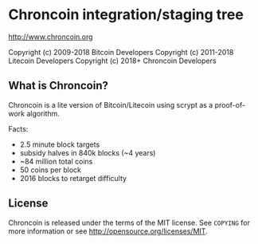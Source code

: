 Chroncoin integration/staging tree
================================

http://www.chroncoin.org

Copyright (c) 2009-2018 Bitcoin Developers
Copyright (c) 2011-2018 Litecoin Developers
Copyright (c) 2018+ Chroncoin Developers

What is Chroncoin?
----------------

Chroncoin is a lite version of Bitcoin/Litecoin using scrypt as a proof-of-work algorithm.

Facts:
 - 2.5 minute block targets
 - subsidy halves in 840k blocks (~4 years)
 - ~84 million total coins
 - 50 coins per block
 - 2016 blocks to retarget difficulty



License
-------

Chroncoin is released under the terms of the MIT license. See `COPYING` for more
information or see http://opensource.org/licenses/MIT.


